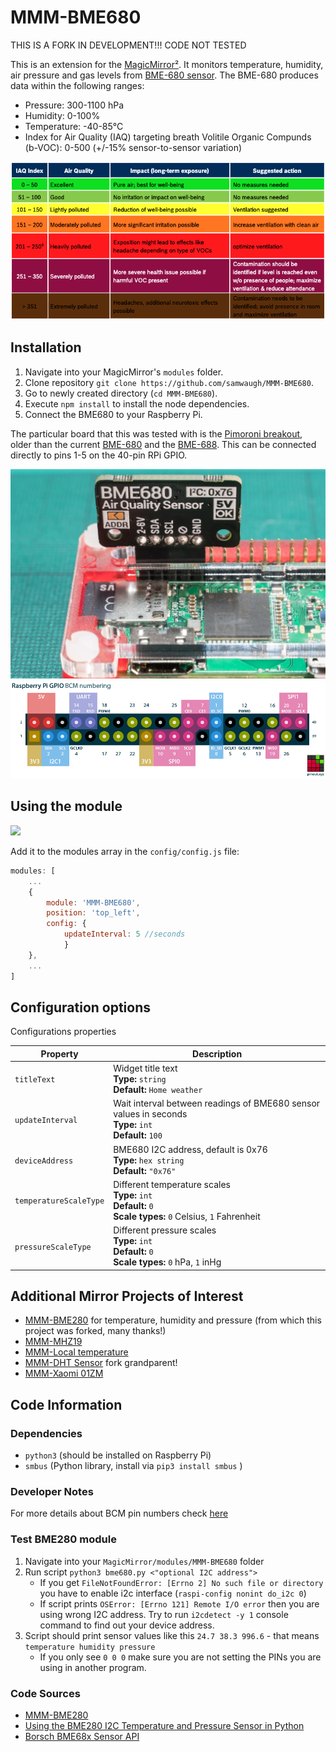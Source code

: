 # MMM-BME680

THIS IS A FORK IN DEVELOPMENT!!! CODE NOT TESTED

This is an extension for the [MagicMirror²](https://github.com/MichMich/MagicMirror). It monitors temperature, humidity, air pressure and gas levels from [BME-680 sensor](https://www.bosch-sensortec.com/products/environmental-sensors/gas-sensors/bme680/). The BME-680 produces data within the following ranges:

- Pressure: 300-1100 hPa
- Humidity: 0-100%
- Temperature: -40-85°C 
- Index for Air Quality (IAQ) targeting breath Volitile Organic Compunds (b-VOC): 0-500 (+/-15% sensor-to-sensor variation)

<img src=".github/IAQ.png">

## Installation
1. Navigate into your MagicMirror's `modules` folder.
2. Clone repository `git clone https://github.com/samwaugh/MMM-BME680`.
3. Go to newly created directory (`cd MMM-BME680`).
4. Execute `npm install` to install the node dependencies.
5. Connect the BME680 to your Raspberry Pi.

The particular board that this was tested with is the [Pimoroni breakout](https://learn.pimoroni.com/article/getting-started-with-bme680-breakout), older  than the current [BME-680](https://shop.pimoroni.com/products/bme680-breakout?variant=12491552129107) and the [BME-688](https://shop.pimoroni.com/products/bme688-breakout?variant=39336951709779). This can be connected directly to pins 1-5 on the 40-pin RPi GPIO.

<img src=".github/bme680-5.webp">
<img src=".github/RXD PWM0.png">

## Using the module

<img src=".github/example.png">

Add it to the modules array in the `config/config.js` file:

````javascript
modules: [
	...
	{
		module: 'MMM-BME680',
		position: 'top_left',
		config: {
			updateInterval: 5 //seconds
			}
	},
	...
]
````

## Configuration options

Configurations properties

<table width="100%">
	<thead>
		<tr>
			<th>Property</th>
			<th width="100%">Description</th>
		</tr>
	<thead>
	<tbody>
		<tr>
			<td><code>titleText</code></td>
			<td>Widget title text
				<br><b>Type:</b> <code>string</code>
				<br><b>Default:</b> <code>Home weather</code>
			</td>
		</tr>
		<tr>
			<td><code>updateInterval</code></td>
			<td>Wait interval between readings of BME680 sensor values in seconds
				<br><b>Type:</b> <code>int</code>
				<br><b>Default:</b> <code>100</code>
			</td>
		</tr>
		<tr>
			<td><code>deviceAddress</code></td>
			<td>BME680 I2C address, default is 0x76
				<br><b>Type:</b> <code>hex string</code>
				<br><b>Default:</b> <code>"0x76"</code>
			</td>
		</tr>
		<tr>
			<td><code>temperatureScaleType</code></td>
			<td>Different temperature scales
				<br><b>Type:</b> <code>int</code>
				<br><b>Default:</b> <code>0</code>
				<br><b>Scale types:</b> <code>0</code> Celsius, <code>1</code> Fahrenheit
			</td>
		</tr>
		<tr>
			<td><code>pressureScaleType</code></td>
			<td>Different pressure scales
				<br><b>Type:</b> <code>int</code>
				<br><b>Default:</b> <code>0</code>
				<br><b>Scale types:</b> <code>0</code> hPa, <code>1</code> inHg
			</td>
		</tr>
	</tbody>
</table>

## Additional Mirror Projects of Interest

- [MMM-BME280](https://github.com/awitwicki/MMM-BME280) for temperature, humidity and pressure (from which this project was forked, many thanks!)
- [MMM-MHZ19](https://github.com/awitwicki/MMM-MHZ19)
- [MMM-Local temperature](https://github.com/glitch452/MMM-LocalTemperature)
- [MMM-DHT Sensor](https://github.com/bernardpletikosa/MMM-DHT-Sensor) fork grandparent!
- [MMM-Xaomi 01ZM](https://github.com/rubinho101/MMM-01ZM)

## Code Information
### Dependencies
- `python3` (should be installed on Raspberry Pi)
- `smbus` (Python library, install via `pip3 install smbus` )

### Developer Notes
For more details about BCM pin numbers check [here](http://www.raspberrypi-spy.co.uk/2012/06/simple-guide-to-the-rpi-gpio-header-and-pins)

### Test BME280 module
1. Navigate into your `MagicMirror/modules/MMM-BME680` folder
2. Run script `python3 bme680.py <"optional I2C address">`
   - If you get `FileNotFoundError: [Errno 2] No such file or directory` you have to enable i2c interface (`raspi-config nonint do_i2c 0`)
   - If script prints `OSError: [Errno 121] Remote I/O error` then you are using wrong I2C address. Try to run `i2cdetect -y 1` console command to find out your device address.
3. Script should print sensor values like this `24.7 38.3 996.6` - that means `temperature humidity pressure`
   - If you only see `0 0 0` make sure you are not setting the PINs you are using in another program. 

### Code Sources

- [MMM-BME280](https://github.com/awitwicki/MMM-BME280)
- [Using the BME280 I2C Temperature and Pressure Sensor in Python](https://www.raspberrypi-spy.co.uk/2016/07/using-bme280-i2c-temperature-pressure-sensor-in-python/)
- [Borsch BME68x Sensor API](https://github.com/BoschSensortec/BME68x-Sensor-API)


